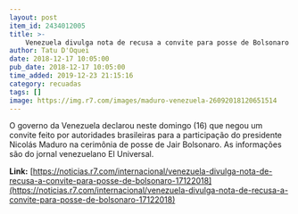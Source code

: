 ```yaml
---
layout: post
item_id: 2434012005
title: >-
    Venezuela divulga nota de recusa a convite para posse de Bolsonaro
author: Tatu D'Oquei
date: 2018-12-17 10:05:00
pub_date: 2018-12-17 10:05:00
time_added: 2019-12-23 21:15:16
category: recuadas
tags: []
image: https://img.r7.com/images/maduro-venezuela-26092018120651514
---
```


O governo da Venezuela declarou neste domingo (16) que negou um convite feito por autoridades brasileiras para a participação do presidente Nicolás Maduro na cerimônia de posse de Jair Bolsonaro. As informações são do jornal venezuelano El Universal.

**Link:** [https://noticias.r7.com/internacional/venezuela-divulga-nota-de-recusa-a-convite-para-posse-de-bolsonaro-17122018](https://noticias.r7.com/internacional/venezuela-divulga-nota-de-recusa-a-convite-para-posse-de-bolsonaro-17122018)

